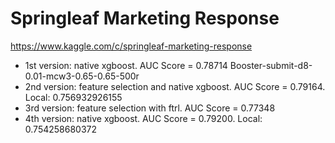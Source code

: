 Springleaf Marketing Response
=============================

https://www.kaggle.com/c/springleaf-marketing-response

- 1st version: native xgboost. AUC Score = 0.78714 Booster-submit-d8-0.01-mcw3-0.65-0.65-500r
- 2nd version: feature selection and native xgboost. AUC Score = 0.79164. Local: 0.756932926155
- 3rd version: feature selection with ftrl. AUC Score = 0.77348
- 4th version: native xgboost. AUC Score = 0.79200. Local: 0.754258680372